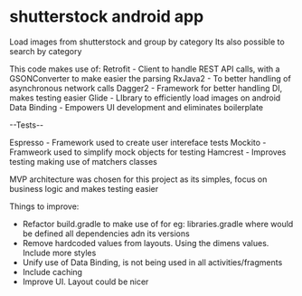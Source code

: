 # shutterstock android app
Load images from shutterstock and group by category
Its also possible to search by category

This code makes use of:
Retrofit - Client to handle REST API calls, with a GSONConverter to make easier the parsing
RxJava2 - To better handling of asynchronous network calls
Dagger2 - Framework for better handling DI, makes testing easier
Glide - LIbrary to efficiently load images on android
Data Binding - Empowers UI development and eliminates boilerplate

--Tests--

Espresso - Framework used to create user intereface tests
Mockito - Framweork used to simplify mock objects for testing
Hamcrest - Improves testing making use of matchers classes

MVP architecture was chosen for this project as its simples, focus on business logic and makes testing easier

Things to improve:
- Refactor build.gradle to make use of for eg: libraries.gradle where would be defined all dependencies adn its versions
- Remove hardcoded values from layouts. Using the dimens values. Include more styles
- Unify use of Data Binding, is not being used in all activities/fragments
- Include caching
- Improve UI. Layout could be nicer
